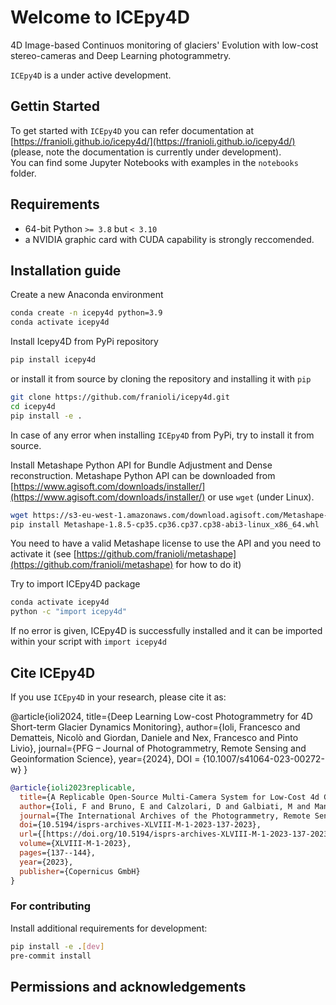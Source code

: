 # Welcome to ICEpy4D

4D Image-based Continuos monitoring of glaciers' Evolution with low-cost stereo-cameras and Deep Learning photogrammetry.

`ICEpy4D` is a under active development.
## Gettin Started

To get started with `ICEpy4D` you can refer documentation at [https://franioli.github.io/icepy4d/](https://franioli.github.io/icepy4d/) (please, note the documentation is currently under development).  
You can find some Jupyter Notebooks with examples in the `notebooks` folder.

## Requirements

- 64-bit Python `>= 3.8` but `< 3.10`
- a NVIDIA graphic card with CUDA capability is strongly reccomended.

## Installation guide

Create a new Anaconda environment

```bash
conda create -n icepy4d python=3.9
conda activate icepy4d
```

Install Icepy4D from PyPi repository

```bash
pip install icepy4d
```

or install it from source by cloning the repository and installing it with `pip`

```bash
git clone https://github.com/franioli/icepy4d.git
cd icepy4d
pip install -e .
```

In case of any error when installing `ICEpy4D` from PyPi, try to install it from source.

Install Metashape Python API for Bundle Adjustment and Dense reconstruction.
Metashape Python API can be downloaded from [https://www.agisoft.com/downloads/installer/](https://www.agisoft.com/downloads/installer/) or use `wget` (under Linux).

```bash
wget https://s3-eu-west-1.amazonaws.com/download.agisoft.com/Metashape-1.8.5-cp35.cp36.cp37.cp38-abi3-linux_x86_64.whl
pip install Metashape-1.8.5-cp35.cp36.cp37.cp38-abi3-linux_x86_64.whl
```

You need to have a valid Metashape license to use the API and you need to activate it (see [https://github.com/franioli/metashape](https://github.com/franioli/metashape) for how to do it)

Try to import ICEpy4D package

```bash
conda activate icepy4d
python -c "import icepy4d"
```

If no error is given, ICEpy4D is successfully installed and it can be imported within your script with `import icepy4d`

## Cite ICEpy4D
If you use `ICEpy4D` in your research, please cite it as:

@article{ioli2024,
  title={Deep Learning Low-cost Photogrammetry for 4D Short-term Glacier
Dynamics Monitoring},
  author={Ioli, Francesco and Dematteis, Nicolò and Giordan, Daniele and Nex, Francesco and Pinto Livio},
  journal={PFG – Journal of Photogrammetry, Remote Sensing and Geoinformation Science},
  year={2024},
  DOI = {10.1007/s41064-023-00272-w}
}


```bibtex
@article{ioli2023replicable,
  title={A Replicable Open-Source Multi-Camera System for Low-Cost 4d Glacier Monitoring},
  author={Ioli, F and Bruno, E and Calzolari, D and Galbiati, M and Mannocchi, A and Manzoni, P and Martini, M and Bianchi, A and Cina, A and De Michele, C and others},
  journal={The International Archives of the Photogrammetry, Remote Sensing and Spatial Information Sciences},
  doi={10.5194/isprs-archives-XLVIII-M-1-2023-137-2023},
  url={[https://doi.org/10.5194/isprs-archives-XLVIII-M-1-2023-137-2023](https://doi.org/10.5194/isprs-archives-XLVIII-M-1-2023-137-2023)},
  volume={XLVIII-M-1-2023},
  pages={137--144},
  year={2023},
  publisher={Copernicus GmbH}
}
```

### For contributing

Install additional requirements for development:

```bash
pip install -e .[dev]
pre-commit install
```

## Permissions and acknowledgements
